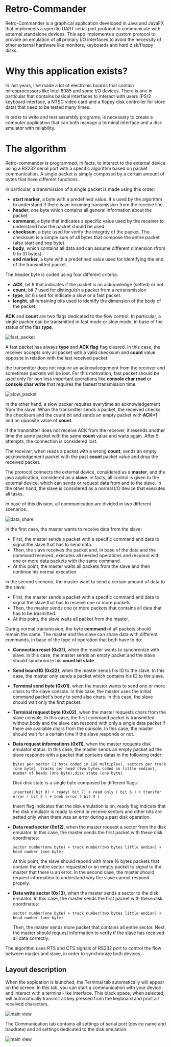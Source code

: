 # Retro-Commander
Retro-Commander is a graphical application developed in Java and JavaFX that implements a specific UART serial port protocol to communicate with external standalone devices. 
This app implements a custom protocol to provide an emulation of all primary I/O interfaces to avoid the necessity of other external hardware like monitors,
keyboards and hard disk/floppy disks.

# Why this application exists?

In last years, I've made a lot of electronic boards that contain mircoprocessors like Intel 8085 and some I/O devices. There is one in particular that contains basical interfaces to interact with users (PS/2 keyboard interface, a NTSC video card and a floppy disk controller for store data) that need to be tested many times. 

In order to write and test assembly programs, is necessary to create a computer application that can both manage a terminal interface and a disk emulator with reliability.

# The algorithm 

Retro-commander is programmed, in facts, to interact to the external device using a RS232 serial port with a specific algorithm based on packet communication. A single packet is simply composed by a certain amount of bytes that have different functions.

In particular, a transmission of a single packet is made using this order:
* **start marker**, a byte with a predefined value. It's used by the algorithm to understand if there is an incoming transmission from the receive line.
* **header**, one byte which contains all general information about the packet.
* **command**, a byte that indicates a specific value used by the receiver to understand how the packet should be used.
* **checksum**, a byte used for verify the integrity of the packet. The checksum is a simple sum of all bytes that compose the entire packet (also start and sop byte).
* **body**, which contains all data and can assume different dimension (from 0 to 31 bytes).
* **end marker**, a byte with a predefined value used for identifying the end of the transmitted packet.

The header byte is coded using four different criteria:
*   **ACK**, bit 8 that indicates if the packet is an acknowledge (setted) or not.
*   **count**, bit 7 used for distinguish a packet from a retransmission
*   **type**, bit 6 used for indicate a slow or a fast packet.
*   **lenght**, all remaining bits used to identify the dimension of the body of the packet.

**ACK** and **count** are two flags dedicated to the flow control. In particular, a single packer can be transmitted in fast mode or slow mode, in base of the status of the flas **type**. 

![fast_packet](/docs/fast_packet.drawio.png)

A fast packet has always **type** and **ACK flag** flag cleared. In this case, the receiver accepts only all packet with a valid ckecksum and **count** value opposite in relation with the last received packet.   

the transmitter does not require an acknowledgement from the receiver and sometimes packets will be lost. For this motivation, fast packet should be used only for non less important operations like **console char read** or **console char write** that requires the fastest transmission time.

![slow_packet](/docs/slow_packet.drawio.png)

In the other hand, a slow packer requires everytime an acknowledgement from the slave. Whan the transmitter sends a packet, the received checks the checksum and the count bit and sends an empty packet with **ACK=1** and an opposite value of **count**. 

If the transmitter does not receive ACK from the receiver, it resends another time the same packet with the same **count** value and waits again. After 5 attempts, the connection is considered lost.

The receiver, when reads a packet with a wrong **count**, sends an empty acknowledgement packet with the past **count** packet value and drop the received packet.

The protocol connects the external device, considered as a **master**, and the java application, considered as a **slave**. In facts, all control is given to the external device, which can sends or request data from and to the slave. In the other hand, the slave is considered as a normal I/O device that executes all tasks. 

In base of this division, all communication are divided in two different scenarios.

![data_share](/docs/data_share.png)

In the first case, the master wants to receive data from the slave:
* First, the master sends a packet with a specific command and data to signal the slave that has to send data.
* Then, the slave receives the packet and, in base of the data and the command received, executes all needed operations and respond with one or more data packets with the same command.
* At this point, the master waits all packets from the slave and then continue his normal execution

in the second scenario, the master want to send a certain amount of data to the slave:
* First, the master sends a packet with a specific command and data to signal the slave that has to receive one or more packets.
* Then, the master sends one or more packets that contains all data that has to be trasmitted.
* At this point, the slave waits all packet from the master.

During normal transmission, the byte **command** of all packets should remain the same. The master and the slave can share data with different commands, in base of the type of operation that both have to do:
* **Connection reset (0x21)**, when the master wants to synchronize with slave. in this case, the master sends an empty packet and the slave should synchronize his **count bit state**.

* **Send board ID (0x22)**, when the master sends his ID to the slave. In this case, the master only sends a packet which contains his ID to the slave.
  
* **Terminal send byte (0x01)**, when the master wants to send one or more chars to the slave console.
  In this case, the master uses the initial command packet's body to send also chars. In this case, the slave should wait only the first packet.
* **Terminal request byte (0x02)**, when the master requests chars from the slave console.
  In this case, the first command packet is transmitted without body and the slave can respond with only a single data packet if there are available chars from the console. In this case, the master should wait for a certain time if the slave responds or not.
* **Data request informations (0x11)**, when the master requests disk emulator status. In this case, the master sends an empty packet ad the slave responds with a packet that contains datas in the following order:
  ```
  bytes per sector (1 byte coded in 128 multiples), sectors per track (one byte), tracks per head (two bytes coded in little endian), number of heads (one byte),disk state (one byte)
  ```
  Disk disk state is a single byte composed by different flags:
  ```
  inserted( bit 8) + ready( bit 7) + read only ( bit 6 ) + transfer error ( bit 5 ) + seek error ( bit 4 )
  ```
  Insert flag indicates that the disk emulation is on, ready flag indicats that the disk emulator is ready to send or receive sectors and other bits are setted only when there was an error during a past disk operation.

* **Data read sector (0x12)**, when the master request a sector from the disk emulator. In this case, the master sends the first packet with these disk coordinates:
  ```
  sector number(one byte) + track number(two bytes little endian) + head number (one byte)
  ```
  At this point, the slave should repond with more 16 bytes packets that contain the entire sector requested or an empty packet to signal to the master that there is an error. In the second case, the master should request information to understand why the slave cannot respond propely.

* **Data write sector (0x13)**, when the master sends a sector to the disk emulator. In this case, the master sends the first packet with these disk coordinates:
  ```
  sector number(one byte) + track number(two bytes little endian) + head number (one byte)
  ```
  Then, the master sends more packet that contains all entire sector. Next, the master should request information to verify if the slave has received all data correctly.
  
The algorithm uses RTS and CTS signals of RS232 port to control the flow between master and slave, in order to synchronize both devices.

## Layout description
When the appication is launched, the Terminal tab automatically will appear on the screen. In this tab, you can start a communication with your device and interact with a terminal-like interface. This black space, when selected, will automatically transmit all key pressed from the keyboard and print all received characters.


![main view](/docs/terminal-view.png)

The Communication tab contains all settings of serial port (device name and baudrate) and all settings dedicated to the disk emulation.

![main view](/docs/settings.view.png)
